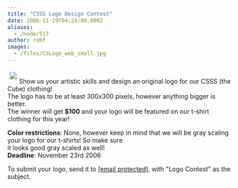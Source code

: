 ```yaml
---
title: "CSSS Logo Design Contest"
date: 2006-11-19T04:24:00.000Z
aliases:
  - /node/517
author: robf
images:
  - /files/CSLogo_web_small.jpg
---
```


<div class="field field-name-body field-type-text-with-summary field-label-hidden"><div class="field-items"><div class="field-item even"><p><img src="/files/CSLogo_web_small.jpg" align="left" vspace="5" hspace="5"><br>
Show us your artistic skills and design an original logo for our CSSS (the Cube) clothing!<br>
The logo has to be at least 300x300 pixels, however anything bigger is better.<br>
The winner will get <b>$100</b> and your logo will be featured on our t-shirt clothing for this year! </p>
<p><b>Color restrictions</b>: None, however keep in mind that we will be gray scaling your logo for our t-shirts!  So make sure<br>
it looks good gray scaled as well!<br>
<b>Deadline</b>: November 23rd 2006</p>
<p>To submit your logo, send it to <a href="/cdn-cgi/l/email-protection#92f1e1e1e1d2f1e1e1e1bcf1e1bce7f0f1bcf1f3"><span class="__cf_email__" data-cfemail="86e5f5f5f5c6e5f5f5f5a8e5f5a8f3e4e5a8e5e7">[email&#xA0;protected]</span></a>, with &quot;Logo Contest&quot; as the subject.</p>
<p><br><br>
<br><br>
<br></p>
</div></div></div>    <footer>
          </footer>
